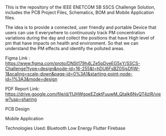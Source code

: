 This is the repository of the IEEE ENETCOM SB SSCS Challenge Solution, includes the PCB Project Files, Schematics, BOM and Mobile Application files.

The idea is to provide a connected, user friendly and portable Device that users can use it everywhere to continuously track PM concentration variations during the day and collect the positions that have High level of pm that have impacts on health and environment. So that we can understand the PM effects and identify the polluted areas.

Figma Link : https://www.figma.com/proto/DNSt179h4LZe5pDveEG5xY/SSCS-Challenge?type=design&node-id=16-255&t=hDU6FsBZ0SjsDfjW-1&scaling=scale-down&page-id=0%3A1&starting-point-node-id=1%3A3&mode=design

PDF Report Link: 
https://drive.google.com/file/d/11JHWgoeEZgktFuuwM_QtaIk6NvQT4zlR/view?usp=sharing

PCB Design

Mobile Application

Technologies Used:
Bluetooth Low Energy
Flutter
Firebase 


